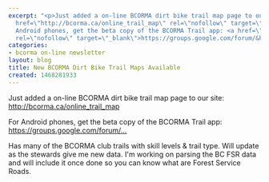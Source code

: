 ```yaml
---
excerpt: "<p>Just added a on-line BCORMA dirt bike trail map page to our site: <a
  href=\"http://bcorma.ca/online_trail_map\" rel=\"nofollow\" target=\"_blank\">http://bcorma.ca/online_trail_map</a></p>\r\n\r\n<p>For
  Android phones, get the beta copy of the BCORMA Trail app: <a href=\"https://groups.google.com/forum/?nomobile=true#%21forum/trailsna_trails_app_beta_testing\"
  rel=\"nofollow\" target=\"_blank\">https://groups.google.com/forum/&hellip;</a></p>"
categories:
- bcorma on-line newsletter
layout: blog
title: New BCORMA Dirt Bike Trail Maps Available
created: 1468281933
---
```

<p>Just added a on-line BCORMA dirt bike trail map page to our site: <a href="http://bcorma.ca/online_trail_map" rel="nofollow" target="_blank">http://bcorma.ca/online_trail_map</a></p>

<p>For Android phones, get the beta copy of the BCORMA Trail app: <a href="https://groups.google.com/forum/?nomobile=true#%21forum/trailsna_trails_app_beta_testing" rel="nofollow" target="_blank">https://groups.google.com/forum/&hellip;</a></p>

<p>Has many of the BCORMA club trails with skill levels &amp; trail type. Will update as the stewards give me new data. I&#39;m working on parsing the BC FSR data and will include it once done so you can know what are Forest Service Roads.</p>
